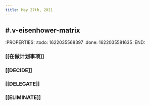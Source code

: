 ```yaml
---
title: May 27th, 2021
---
```


## #.v-eisenhower-matrix
:PROPERTIES:
:todo: 1622035568397
:done: 1622035581635
:END:
### [[在做计划事项]]
####
####
####
### [[DECIDE]]
####
####
####
### [[DELEGATE]]
####
####
####
### [[ELIMINATE]]
####
####
####
##

